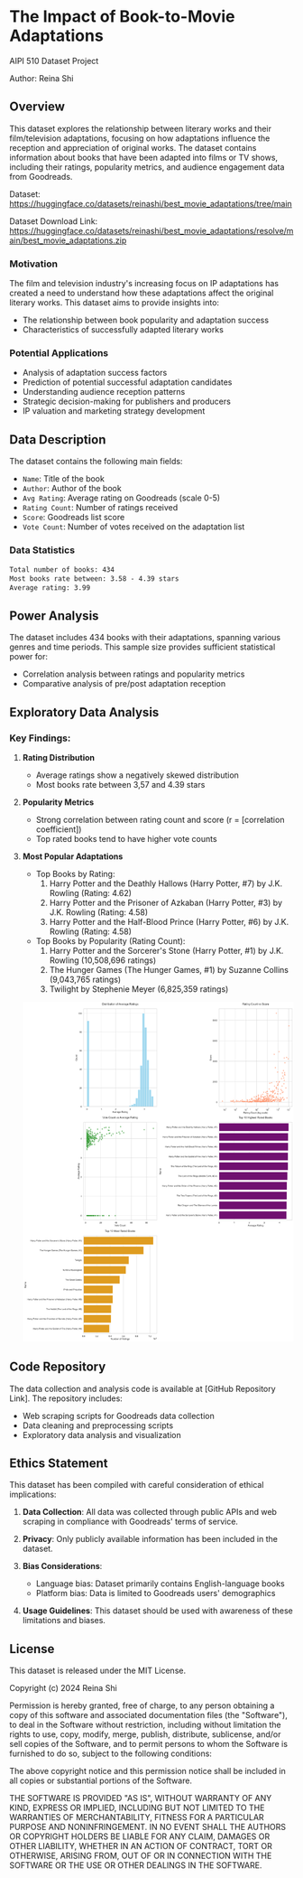 # The Impact of Book-to-Movie Adaptations

AIPI 510 Dataset Project

Author: Reina Shi

## Overview

This dataset explores the relationship between literary works and their film/television adaptations, focusing on how adaptations influence the reception and appreciation of original works. The dataset contains information about books that have been adapted into films or TV shows, including their ratings, popularity metrics, and audience engagement data from Goodreads.

Dataset: https://huggingface.co/datasets/reinashi/best_movie_adaptations/tree/main

Dataset Download Link: https://huggingface.co/datasets/reinashi/best_movie_adaptations/resolve/main/best_movie_adaptations.zip


### Motivation
The film and television industry's increasing focus on IP adaptations has created a need to understand how these adaptations affect the original literary works. This dataset aims to provide insights into:
- The relationship between book popularity and adaptation success
- Characteristics of successfully adapted literary works

### Potential Applications
- Analysis of adaptation success factors
- Prediction of potential successful adaptation candidates
- Understanding audience reception patterns
- Strategic decision-making for publishers and producers
- IP valuation and marketing strategy development

## Data Description

The dataset contains the following main fields:
- `Name`: Title of the book
- `Author`: Author of the book
- `Avg Rating`: Average rating on Goodreads (scale 0-5)
- `Rating Count`: Number of ratings received
- `Score`: Goodreads list score
- `Vote Count`: Number of votes received on the adaptation list

### Data Statistics
```
Total number of books: 434
Most books rate between: 3.58 - 4.39 stars
Average rating: 3.99
```

## Power Analysis

The dataset includes 434 books with their adaptations, spanning various genres and time periods. This sample size provides sufficient statistical power for:
- Correlation analysis between ratings and popularity metrics
- Comparative analysis of pre/post adaptation reception

## Exploratory Data Analysis

### Key Findings:

1. **Rating Distribution**
   - Average ratings show a negatively skewed distribution
   - Most books rate between 3,57 and 4.39 stars

2. **Popularity Metrics**
   - Strong correlation between rating count and score (r = [correlation coefficient])
   - Top rated books tend to have higher vote counts

3. **Most Popular Adaptations**
   - Top Books by Rating:
     1. Harry Potter and the Deathly Hallows (Harry Potter, #7) by J.K. Rowling (Rating: 4.62)
     2. Harry Potter and the Prisoner of Azkaban (Harry Potter, #3) by J.K. Rowling (Rating: 4.58)
     3. Harry Potter and the Half-Blood Prince (Harry Potter, #6) by J.K. Rowling (Rating: 4.58)
   - Top Books by Popularity (Rating Count):
     1. Harry Potter and the Sorcerer's Stone (Harry Potter, #1) by J.K. Rowling (10,508,696 ratings)
     2. The Hunger Games (The Hunger Games, #1) by Suzanne Collins (9,043,765 ratings)
     3. Twilight by Stephenie Meyer (6,825,359 ratings)

    ![alt text](eda_analysis.png)

## Code Repository

The data collection and analysis code is available at [GitHub Repository Link]. The repository includes:
- Web scraping scripts for Goodreads data collection
- Data cleaning and preprocessing scripts
- Exploratory data analysis and visualization

## Ethics Statement

This dataset has been compiled with careful consideration of ethical implications:

1. **Data Collection**: All data was collected through public APIs and web scraping in compliance with Goodreads' terms of service.

2. **Privacy**: Only publicly available information has been included in the dataset.

3. **Bias Considerations**:
   - Language bias: Dataset primarily contains English-language books
   - Platform bias: Data is limited to Goodreads users' demographics

4. **Usage Guidelines**: This dataset should be used with awareness of these limitations and biases.

## License

This dataset is released under the MIT License. 

Copyright (c) 2024 Reina Shi

Permission is hereby granted, free of charge, to any person obtaining a copy
of this software and associated documentation files (the "Software"), to deal
in the Software without restriction, including without limitation the rights
to use, copy, modify, merge, publish, distribute, sublicense, and/or sell
copies of the Software, and to permit persons to whom the Software is
furnished to do so, subject to the following conditions:

The above copyright notice and this permission notice shall be included in all
copies or substantial portions of the Software.

THE SOFTWARE IS PROVIDED "AS IS", WITHOUT WARRANTY OF ANY KIND, EXPRESS OR
IMPLIED, INCLUDING BUT NOT LIMITED TO THE WARRANTIES OF MERCHANTABILITY,
FITNESS FOR A PARTICULAR PURPOSE AND NONINFRINGEMENT. IN NO EVENT SHALL THE
AUTHORS OR COPYRIGHT HOLDERS BE LIABLE FOR ANY CLAIM, DAMAGES OR OTHER
LIABILITY, WHETHER IN AN ACTION OF CONTRACT, TORT OR OTHERWISE, ARISING FROM,
OUT OF OR IN CONNECTION WITH THE SOFTWARE OR THE USE OR OTHER DEALINGS IN THE
SOFTWARE.


